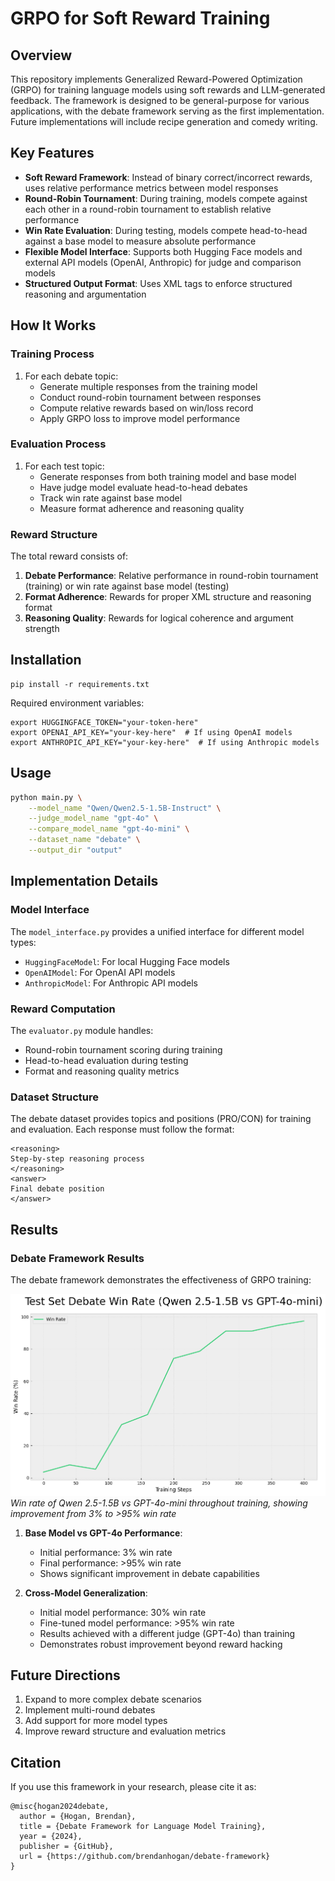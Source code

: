 # GRPO for Soft Reward Training

## Overview
This repository implements Generalized Reward-Powered Optimization (GRPO) for training language models using soft rewards and LLM-generated feedback. The framework is designed to be general-purpose for various applications, with the debate framework serving as the first implementation. Future implementations will include recipe generation and comedy writing.

## Key Features
- **Soft Reward Framework**: Instead of binary correct/incorrect rewards, uses relative performance metrics between model responses
- **Round-Robin Tournament**: During training, models compete against each other in a round-robin tournament to establish relative performance
- **Win Rate Evaluation**: During testing, models compete head-to-head against a base model to measure absolute performance
- **Flexible Model Interface**: Supports both Hugging Face models and external API models (OpenAI, Anthropic) for judge and comparison models
- **Structured Output Format**: Uses XML tags to enforce structured reasoning and argumentation

## How It Works

### Training Process
1. For each debate topic:
   - Generate multiple responses from the training model
   - Conduct round-robin tournament between responses
   - Compute relative rewards based on win/loss record
   - Apply GRPO loss to improve model performance

### Evaluation Process
1. For each test topic:
   - Generate responses from both training model and base model
   - Have judge model evaluate head-to-head debates
   - Track win rate against base model
   - Measure format adherence and reasoning quality

### Reward Structure
The total reward consists of:
1. **Debate Performance**: Relative performance in round-robin tournament (training) or win rate against base model (testing)
2. **Format Adherence**: Rewards for proper XML structure and reasoning format
3. **Reasoning Quality**: Rewards for logical coherence and argument strength

## Installation
```
pip install -r requirements.txt
```

Required environment variables:
```
export HUGGINGFACE_TOKEN="your-token-here"
export OPENAI_API_KEY="your-key-here"  # If using OpenAI models
export ANTHROPIC_API_KEY="your-key-here"  # If using Anthropic models
```

## Usage
```bash
python main.py \
    --model_name "Qwen/Qwen2.5-1.5B-Instruct" \
    --judge_model_name "gpt-4o" \
    --compare_model_name "gpt-4o-mini" \
    --dataset_name "debate" \
    --output_dir "output"
```

## Implementation Details

### Model Interface
The `model_interface.py` provides a unified interface for different model types:
- `HuggingFaceModel`: For local Hugging Face models
- `OpenAIModel`: For OpenAI API models
- `AnthropicModel`: For Anthropic API models

### Reward Computation
The `evaluator.py` module handles:
- Round-robin tournament scoring during training
- Head-to-head evaluation during testing
- Format and reasoning quality metrics

### Dataset Structure
The debate dataset provides topics and positions (PRO/CON) for training and evaluation. Each response must follow the format:
```
<reasoning>
Step-by-step reasoning process
</reasoning>
<answer>
Final debate position
</answer>
```

## Results

### Debate Framework Results
The debate framework demonstrates the effectiveness of GRPO training:

![Training Progress](figures/win_rate.png)
*Win rate of Qwen 2.5-1.5B vs GPT-4o-mini throughout training, showing improvement from 3% to >95% win rate*

1. **Base Model vs GPT-4o Performance**:
   - Initial performance: 3% win rate
   - Final performance: >95% win rate
   - Shows significant improvement in debate capabilities

2. **Cross-Model Generalization**:
   - Initial model performance: 30% win rate
   - Fine-tuned model performance: >95% win rate
   - Results achieved with a different judge (GPT-4o) than training
   - Demonstrates robust improvement beyond reward hacking


## Future Directions
1. Expand to more complex debate scenarios
2. Implement multi-round debates
3. Add support for more model types
4. Improve reward structure and evaluation metrics

## Citation
If you use this framework in your research, please cite it as:

```
@misc{hogan2024debate,
  author = {Hogan, Brendan},
  title = {Debate Framework for Language Model Training},
  year = {2024},
  publisher = {GitHub},
  url = {https://github.com/brendanhogan/debate-framework}
}
```
